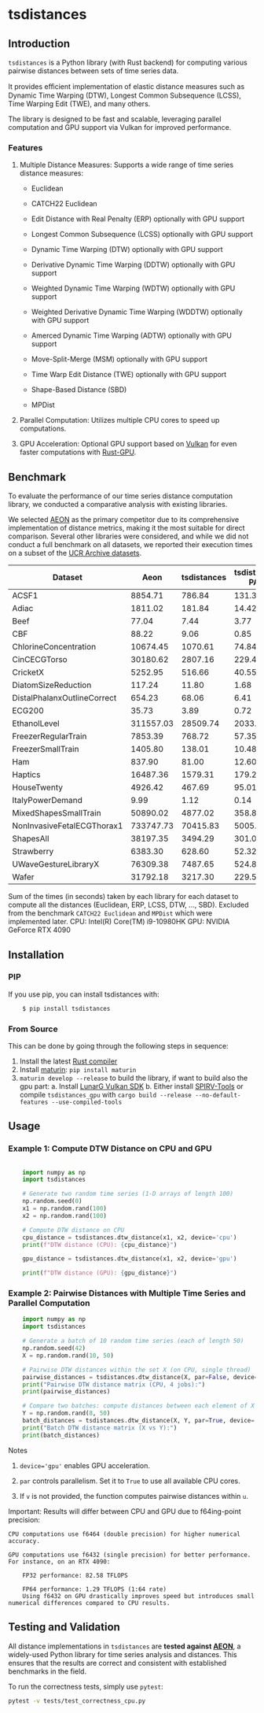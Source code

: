 # tsdistances

## Introduction

`tsdistances` is a Python library (with Rust backend) for computing various pairwise distances between sets of time series data. 

It provides eﬀicient implementation of elastic distance measures such as Dynamic Time Warping (DTW), Longest Common Subsequence (LCSS), Time Warping Edit (TWE), and many others.

The library is designed to be fast and scalable, leveraging parallel computation and GPU support via Vulkan for improved performance.

### Features

1.  Multiple Distance Measures: Supports a wide range of time series distance measures:

    -   Euclidean

    -   CATCH22 Euclidean

    -   Edit Distance with Real Penalty (ERP) optionally with GPU support

    -   Longest Common Subsequence (LCSS) optionally with GPU support

    -   Dynamic Time Warping (DTW) optionally with GPU support

    -   Derivative Dynamic Time Warping (DDTW) optionally with GPU support

    -   Weighted Dynamic Time Warping (WDTW) optionally with GPU support

    -   Weighted Derivative Dynamic Time Warping (WDDTW) optionally with GPU support

    -   Amerced Dynamic Time Warping (ADTW) optionally with GPU support

    -   Move-Split-Merge (MSM) optionally with GPU support

    -   Time Warp Edit Distance (TWE) optionally with GPU support

    -   Shape-Based Distance (SBD)

    -   MPDist

2.  Parallel Computation: Utilizes multiple CPU cores to speed up computations.

3.  GPU Acceleration: Optional GPU support based on [Vulkan](https://www.vulkan.org/) for even faster computations with [Rust-GPU](https://rust-gpu.github.io/).

## Benchmark

To evaluate the performance of our time series distance computation library, we conducted a comparative analysis with existing libraries. 

We selected [AEON](https://github.com/aeon-toolkit/aeon) as the primary competitor due to its comprehensive implementation of distance metrics, making it the most suitable for direct comparison. Several other libraries were considered, and while we did not conduct a full benchmark on all datasets, we reported their execution times on a subset of the [UCR Archive datasets](https://www.cs.ucr.edu/%7Eeamonn/time_series_data_2018/).

| Dataset                              | Aeon      | tsdistances | tsdistances PAR | tsdistances GPU |
|--------------------------------------|-----------|-------------|-----------------|-----------------|
|ACSF1                       | 8854.71   | 786.84      | 131.36          | 10.10           |
|Adiac                       | 1811.02   | 181.84      | 14.42           | 6.60            |
|Beef                        | 77.04     | 7.44        | 3.77            | 0.34            |
|CBF                         | 88.22     | 9.06        | 0.85            | 0.60            |
|ChlorineConcentration       | 10674.45  | 1070.61     | 74.84           | 41.98           |
|CinCECGTorso                | 30180.62  | 2807.16     | 229.49          | 28.03           |
|CricketX                    | 5252.95   | 516.66      | 40.55           | 13.63           |
|DiatomSizeReduction         | 117.24    | 11.80       | 1.68            | 0.43            |
|DistalPhalanxOutlineCorrect | 654.23    | 68.06       | 6.41            | 5.34            |
|ECG200                      | 35.73     | 3.89        | 0.72            | 0.33            |
|EthanolLevel                | 311557.03 | 28509.74    | 2033.03         | 283.55          |
|FreezerRegularTrain         | 7853.39   | 768.72      | 57.35           | 20.68           |
|FreezerSmallTrain           | 1405.80   | 138.01      | 10.48           | 4.53            |
|Ham                         | 837.90    | 81.00       | 12.60           | 1.91            |
|Haptics                     | 16487.36  | 1579.31     | 179.22          | 22.78           |
|HouseTwenty                 | 4926.42   | 467.69      | 95.01           | 4.81            |
|ItalyPowerDemand            | 9.99      | 1.12        | 0.14            | 0.29            |
|MixedShapesSmallTrain       | 50890.02  | 4877.02     | 358.87          | 74.37           |
|NonInvasiveFetalECGThorax1  | 733747.73 | 70415.83    | 5005.24         | 811.66          |
|ShapesAll                   | 38197.35  | 3494.29     | 301.04          | 67.61           |
|Strawberry                  | 6383.30   | 628.60      | 52.32           | 22.43           |
|UWaveGestureLibraryX        | 76309.38  | 7487.65     | 524.81          | 155.80          |
|Wafer                       | 31792.18  | 3217.30     | 229.56          | 126.54          |

 Sum of the times (in seconds) taken by each library for each dataset to compute all the distances (Euclidean, ERP, LCSS, DTW, ..., SBD). Excluded from the benchmark `CATCH22 Euclidean` and `MPDist` which were implemented later.  CPU: Intel(R) Core(TM) i9-10980HK GPU: NVIDIA GeForce RTX 4090

## Installation
### PIP

If you use pip, you can install tsdistances with:
```bash
    $ pip install tsdistances
```

### From Source

This can be done by going through the following steps in sequence:
1. Install the latest [Rust compiler](https://www.rust-lang.org/tools/install)
2. Install [maturin](https://maturin.rs/): `pip install maturin`
3. `maturin develop --release` to build the library, if want to build also the gpu part:
    a. Install [LunarG Vulkan SDK](https://www.lunarg.com/vulkan-sdk/)
    b. Either install [SPIRV-Tools](https://github.com/KhronosGroup/SPIRV-Tools.git) or compile `tsdistances_gpu` with `cargo build --release --no-default-features --use-compiled-tools` 

## Usage

### Example 1: Compute DTW Distance on CPU and GPU
```python
        
    import numpy as np
    import tsdistances

    # Generate two random time series (1-D arrays of length 100)
    np.random.seed(0)
    x1 = np.random.rand(100)
    x2 = np.random.rand(100)

    # Compute DTW distance on CPU
    cpu_distance = tsdistances.dtw_distance(x1, x2, device='cpu')
    print(f"DTW distance (CPU): {cpu_distance}")

    gpu_distance = tsdistances.dtw_distance(x1, x2, device='gpu')

    print(f"DTW distance (GPU): {gpu_distance}")
```

### Example 2: Pairwise Distances with Multiple Time Series and Parallel Computation
```python
    import numpy as np
    import tsdistances

    # Generate a batch of 10 random time series (each of length 50)
    np.random.seed(42)
    X = np.random.rand(10, 50)

    # Pairwise DTW distances within the set X (on CPU, single thread)
    pairwise_distances = tsdistances.dtw_distance(X, par=False, device='cpu')
    print("Pairwise DTW distance matrix (CPU, 4 jobs):")
    print(pairwise_distances)

    # Compare two batches: compute distances between each element of X and each element of Y
    Y = np.random.rand(8, 50)
    batch_distances = tsdistances.dtw_distance(X, Y, par=True, device='cpu')
    print("Batch DTW distance matrix (X vs Y):")
    print(batch_distances)
```
Notes
1. `device='gpu'` enables GPU acceleration.

2. `par` controls parallelism. Set it to `True` to use all available CPU cores.

3. If `v` is not provided, the function computes pairwise distances within `u`.

Important: Results will differ between CPU and GPU due to f64ing-point precision:

    CPU computations use f6464 (double precision) for higher numerical accuracy.

    GPU computations use f6432 (single precision) for better performance.
    For instance, on an RTX 4090:

        FP32 performance: 82.58 TFLOPS

        FP64 performance: 1.29 TFLOPS (1:64 rate)
        Using f6432 on GPU drastically improves speed but introduces small numerical differences compared to CPU results.

## Testing and Validation

All distance implementations in `tsdistances` are **tested against [AEON](https://github.com/aeon-toolkit/aeon)**, a widely-used Python library for time series analysis and distances. This ensures that the results are correct and consistent with established benchmarks in the field.

To run the correctness tests, simply use `pytest`:

```bash
pytest -v tests/test_correctness_cpu.py
```

